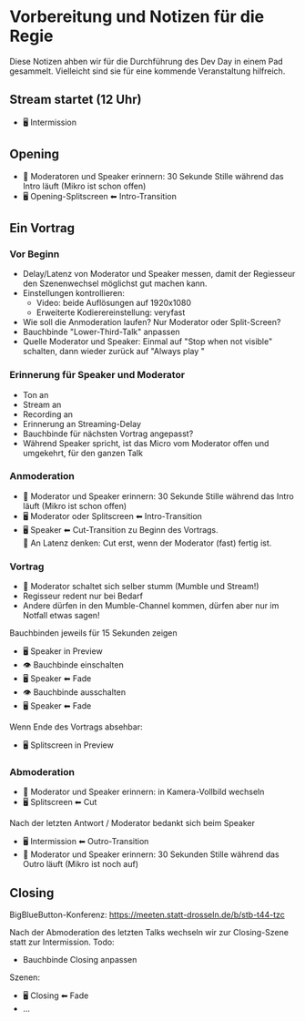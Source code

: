 # Vorbereitung und Notizen für die Regie

Diese Notizen ahben wir für die Durchführung des Dev Day in einem Pad gesammelt. Vielleicht sind sie für eine kommende Veranstaltung hilfreich.

## Stream startet (12 Uhr)
* 🖥 Intermission

## Opening

* 🤔 Moderatoren und Speaker erinnern: 30 Sekunde Stille während das Intro läuft (Mikro ist schon offen)
* 🖥 Opening-Splitscreen ⬅︎ Intro-Transition



## Ein Vortrag

### Vor Beginn
* Delay/Latenz von Moderator und Speaker messen, damit der Regiesseur den Szenenwechsel möglichst gut machen kann.
* Einstellungen kontrollieren:
    * Video: beide Auflösungen auf 1920x1080
    * Erweiterte Kodierereinstellung: veryfast
* Wie soll die Anmoderation laufen? Nur Moderator oder Split-Screen?
* Bauchbinde "Lower-Third-Talk" anpassen
* Quelle Moderator und Speaker: Einmal auf "Stop when not visible" schalten, dann wieder zurück auf "Always play "

### Erinnerung für Speaker und Moderator
* Ton an
* Stream an
* Recording an
* Erinnerung an Streaming-Delay
* Bauchbinde für nächsten Vortrag angepasst?
* Während Speaker spricht, ist das Micro vom Moderator offen und umgekehrt, für den ganzen Talk

### Anmoderation

* 🤔 Moderator und Speaker erinnern: 30 Sekunde Stille während das Intro läuft (Mikro ist schon offen)
* 🖥 Moderator oder Splitscreen ⬅︎ Intro-Transition
* 🖥 Speaker ⬅︎ Cut-Transition zu Beginn des Vortrags. <br>🤔 An Latenz denken: Cut erst, wenn der Moderator (fast) fertig ist.


### Vortrag

* 🤔 Moderator schaltet sich selber stumm (Mumble und Stream!)
* Regisseur redent nur bei Bedarf
* Andere dürfen in den Mumble-Channel kommen, dürfen aber nur im Notfall etwas sagen!


Bauchbinden jeweils für 15 Sekunden zeigen
* 🖥 Speaker in Preview
* 👁 Bauchbinde einschalten
* 🖥 Speaker ⬅︎ Fade
* 👁 Bauchbinde ausschalten
* 🖥 Speaker ⬅︎ Fade

Wenn Ende des Vortrags absehbar:
* 🖥 Splitscreen in Preview


### Abmoderation

* 🤔 Moderator und Speaker erinnern: in Kamera-Vollbild wechseln
* 🖥 Splitscreen ⬅︎ Cut

Nach der letzten Antwort / Moderator bedankt sich beim Speaker
* 🖥 Intermission ⬅︎ Outro-Transition
* 🤔 Moderator und Speaker erinnern: 30 Sekunden Stille während das Outro läuft (Mikro ist noch auf)

## Closing

BigBlueButton-Konferenz: https://meeten.statt-drosseln.de/b/stb-t44-tzc

Nach der Abmoderation des letzten Talks wechseln wir zur Closing-Szene statt zur Intermission.
Todo:
* Bauchbinde Closing anpassen

Szenen:

* 🖥 Closing ⬅︎ Fade
* ...
